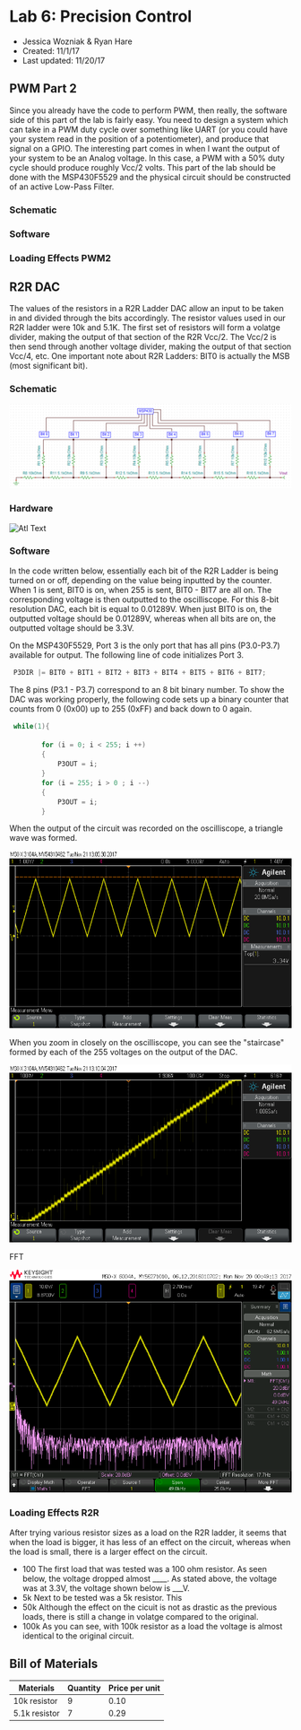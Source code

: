 # Lab 6: Precision Control
* Jessica Wozniak & Ryan Hare
* Created: 11/1/17
* Last updated: 11/20/17

## PWM Part 2
Since you already have the code to perform PWM, then really, the software side of this part of the lab is fairly easy. You need to design a system 
which can take in a PWM duty cycle over something like UART (or you could have your system read in the position of a potentiometer), and produce that 
signal on a GPIO. The interesting part comes in when I want the output of your system to be an Analog voltage. In this case, a PWM with a 50% duty cycle 
should produce roughly Vcc/2 volts. This part of the lab should be done with the MSP430F5529 and the physical circuit should be constructed of an active 
Low-Pass Filter.


### Schematic

### Software

### Loading Effects PWM2

## R2R DAC
The values of the resistors in a R2R Ladder DAC allow an input to be taken in and divided through the bits accordingly. The resistor values used 
in our R2R ladder were 10k and 5.1K.   The first set of resistors will form a volatge divider, making the output of that section of the R2R Vcc/2. 
The Vcc/2 is then send through another voltage divider, making the output of that section Vcc/4, etc. One important note about R2R Ladders: 
BIT0 is actually the MSB (most significant bit). 


### Schematic


![Atl Text](https://github.com/RU09342/lab-6taking-control-over-your-embedded-life-rj/blob/master/Photos/R2R_Ladder.PNG)

### Hardware 


![Atl Text]()

### Software
In the code written below, essentially each bit of the R2R Ladder is being turned on or off, depending on the value being inputted by the counter.
When 1 is sent, BIT0 is on, when 255 is sent, BIT0 - BIT7 are all on. The corresponding voltage is then outputted to the oscilliscope. For this 8-bit
resolution DAC, each bit is equal to 0.01289V. When just BIT0 is on, the outputted voltage should be 0.01289V, whereas when all bits are on, the 
outputted voltage should be 3.3V.


On the MSP430F5529, Port 3 is the only port that has all pins (P3.0-P3.7) available for output. The following line of code initializes Port 3.
```C
 P3DIR |= BIT0 + BIT1 + BIT2 + BIT3 + BIT4 + BIT5 + BIT6 + BIT7;
```
The 8 pins (P3.1 - P3.7) correspond to an 8 bit binary number. To show the DAC was working properly, the following code sets up a binary counter that 
counts from 0 (0x00) up to 255 (0xFF) and back down to 0 again.  
```C
 while(1){

        for (i = 0; i < 255; i ++)
        {
            P3OUT = i;
        }
        for (i = 255; i > 0 ; i --)
        {
            P3OUT = i;
        }
```
When the output of the circuit was recorded on the oscilliscope, a triangle wave was formed.


![Atl Text](https://github.com/RU09342/lab-6taking-control-over-your-embedded-life-rj/blob/master/Photos/r2r_ladder_right.png)


When you zoom in closely on the oscilliscope, you can see the "staircase" formed by each of the 255 voltages on the output of the DAC. 


![Atl Text](https://github.com/RU09342/lab-6taking-control-over-your-embedded-life-rj/blob/master/Photos/r2r_ladder_zoomed_2.png)


FFT


![Atl Text](https://github.com/RU09342/lab-6taking-control-over-your-embedded-life-rj/blob/master/Photos/fft_r2r.png)


### Loading Effects R2R
After trying various resistor sizes as a load on the R2R ladder, it seems that when the load is bigger, it has less of an effect on the circuit,
whereas when the load is small, there is a larger effect on the circuit. 
* 100
The first load that was tested was a 100 ohm resistor. As seen below, the voltage dropped almost ____. As stated above, the voltage was at 3.3V,
the voltage shown below is ___V. 
* 5k
Next to be tested was a 5k resistor. This 
* 50k
Although the effect on the cicuit is not as drastic as the previous loads, there is still a change in volatge compared to the original.
* 100k
As you can see, with 100k resistor as a load the voltage is almost identical to the original circuit.
## Bill of Materials
Materials    | Quantity | Price per unit |
-------------|----------|----------------|
10k resistor |     9    |      0.10      |
5.1k resistor|     7    |      0.29      |

